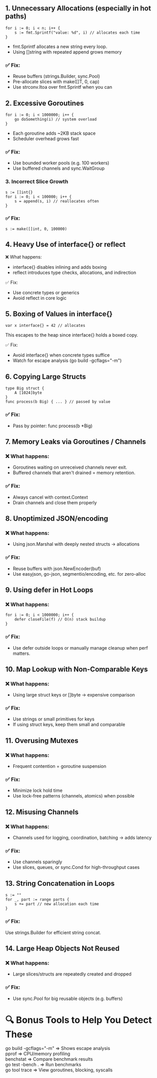 ## 1. Unnecessary Allocations (especially in hot paths)

```
for i := 0; i < n; i++ {
    s := fmt.Sprintf("value: %d", i) // allocates each time
}

```

- fmt.Sprintf allocates a new string every loop.
- Using []string with repeated append grows memory

### ✅ Fix:

- Reuse buffers (strings.Builder, sync.Pool)
- Pre-allocate slices with make([]T, 0, cap)
- Use strconv.Itoa over fmt.Sprintf when you can

## 2. Excessive Goroutines

```
for i := 0; i < 1000000; i++ {
    go doSomething(i) // system overload
}

```

- Each goroutine adds ~2KB stack space
- Scheduler overhead grows fast

### ✅ Fix:

- Use bounded worker pools (e.g. 100 workers)
- Use buffered channels and sync.WaitGroup

### 3. Incorrect Slice Growth

```
s := []int{}
for i := 0; i < 100000; i++ {
    s = append(s, i) // reallocates often
}

```

### ✅ Fix:

```
s := make([]int, 0, 100000)

```

## 4. Heavy Use of interface{} or reflect

❌ What happens: <br>

- interface{} disables inlining and adds boxing
- reflect introduces type checks, allocations, and indirection

✅ Fix: <br>

- Use concrete types or generics
- Avoid reflect in core logic

## 5. Boxing of Values in interface{}

```
var x interface{} = 42 // allocates

```

This escapes to the heap since interface{} holds a boxed copy. <br>

✅ Fix: <br>

- Avoid interface{} when concrete types suffice
- Watch for escape analysis (go build -gcflags="-m")

## 6. Copying Large Structs

```
type Big struct {
    A [1024]byte
}
func process(b Big) { ... } // passed by value

```

### ✅ Fix:

- Pass by pointer: func process(b \*Big) <br>

## 7. Memory Leaks via Goroutines / Channels

### ❌ What happens:

- Goroutines waiting on unreceived channels never exit.
- Buffered channels that aren't drained = memory retention.

### ✅ Fix:

- Always cancel with context.Context
- Drain channels and close them properly

## 8. Unoptimized JSON/encoding

### ❌ What happens:

- Using json.Marshal with deeply nested structs → allocations

### ✅ Fix:

- Reuse buffers with json.NewEncoder(buf)
- Use easyjson, go-json, segmentio/encoding, etc. for zero-alloc

## 9. Using defer in Hot Loops

### ❌ What happens:

```
for i := 0; i < 1000000; i++ {
    defer closeFile(f) // O(n) stack buildup
}

```

### ✅ Fix:

- Use defer outside loops or manually manage cleanup when perf matters.

## 10. Map Lookup with Non-Comparable Keys

### ❌ What happens:

- Using large struct keys or []byte → expensive comparison

### ✅ Fix:

- Use strings or small primitives for keys
- If using struct keys, keep them small and comparable

## 11. Overusing Mutexes

### ❌ What happens:

- Frequent contention = goroutine suspension

### ✅ Fix:

- Minimize lock hold time
- Use lock-free patterns (channels, atomics) when possible

## 12. Misusing Channels

### ❌ What happens:

- Channels used for logging, coordination, batching → adds latency

### ✅ Fix:

- Use channels sparingly
- Use slices, queues, or sync.Cond for high-throughput cases

## 13. String Concatenation in Loops

```
s := ""
for _, part := range parts {
    s += part // new allocation each time
}

```

### ✅ Fix:

Use strings.Builder for efficient string concat.

## 14. Large Heap Objects Not Reused

### ❌ What happens:

- Large slices/structs are repeatedly created and dropped

### ✅ Fix:

- Use sync.Pool for big reusable objects (e.g. buffers)

# 🔍 Bonus Tools to Help You Detect These

go build -gcflags="-m" => Shows escape analysis <br>
pprof => CPU/memory profiling <br>
benchstat => Compare benchmark results <br>
go test -bench . => Run benchmarks <br>
go tool trace => View goroutines, blocking, syscalls <br>
